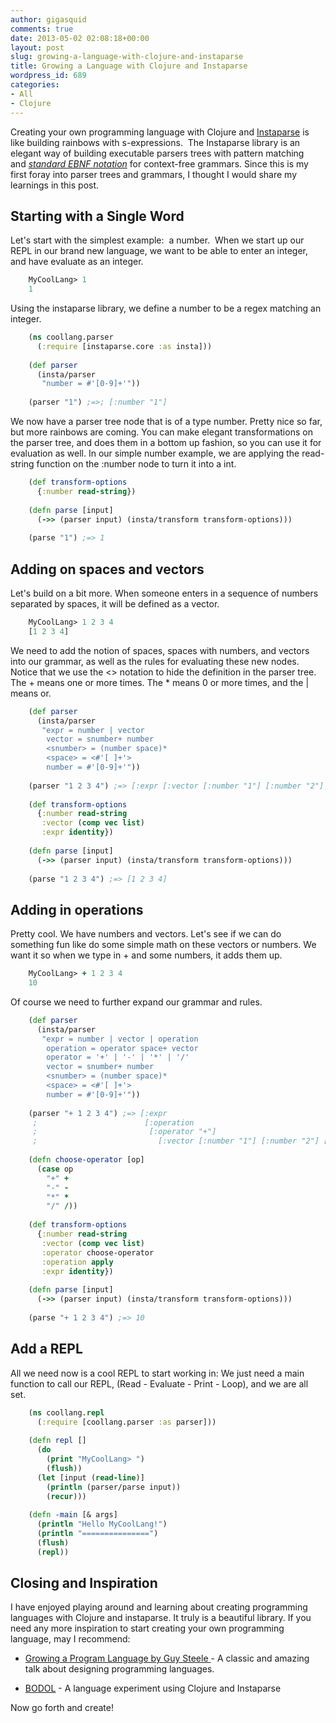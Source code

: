 ```yaml
---
author: gigasquid
comments: true
date: 2013-05-02 02:08:18+00:00
layout: post
slug: growing-a-language-with-clojure-and-instaparse
title: Growing a Language with Clojure and Instaparse
wordpress_id: 689
categories:
- All
- Clojure
---
```


Creating your own programming language with Clojure and [Instaparse](https://github.com/Engelberg/instaparse) is like building rainbows with s-expressions.  The Instaparse library is an elegant way of building executable parsers trees with pattern matching and [_standard EBNF notation_](http://en.wikipedia.org/wiki/Extended_Backus%E2%80%93Naur_Form) for context-free grammars. Since this is my first foray into parser trees and grammars, I thought I would share my learnings in this post.


## Starting with a Single Word


Let's start with the simplest example:  a number.  When we start up our REPL in our brand new language, we want to be able to enter an integer, and have evaluate as an integer.

```clojure    
    MyCoolLang> 1
    1
````

Using the instaparse library, we define a number to be a regex matching an integer.

```clojure    
    (ns coollang.parser
      (:require [instaparse.core :as insta]))
    
    (def parser
      (insta/parser
       "number = #'[0-9]+'"))
    
    (parser "1") ;=>; [:number "1"]
````

We now have a parser tree node that is of a type number. Pretty nice so far, but more rainbows are coming. You can make elegant transformations on the parser tree, and does them in a bottom up fashion, so you can use it for evaluation as well. In our simple number example, we are applying the read-string function on the :number node to turn it into a int.

```clojure    
    (def transform-options
      {:number read-string})
    
    (defn parse [input]
      (->> (parser input) (insta/transform transform-options)))
    
    (parse "1") ;=> 1
````



## Adding on spaces and vectors


Let's build on a bit more. When someone enters in a sequence of numbers separated by spaces, it will be defined as a vector.

```clojure    
    MyCoolLang> 1 2 3 4
    [1 2 3 4]
````

We need to add the notion of spaces, spaces with numbers, and vectors into our grammar, as well as the rules
for evaluating these new nodes.  Notice that we use the <> notation to hide the definition in the parser tree.  The + means one or more times.  The * means 0 or more times, and the | means or.

```clojure 
    (def parser
      (insta/parser
       "expr = number | vector
        vector = snumber+ number
        <snumber> = (number space)*
        <space> = <#'[ ]+'>
        number = #'[0-9]+'"))
    
    (parser "1 2 3 4") ;=> [:expr [:vector [:number "1"] [:number "2"] [:number "3"] [:number "4"]]]
    
    (def transform-options
      {:number read-string
       :vector (comp vec list)
       :expr identity})
    
    (defn parse [input]
      (->> (parser input) (insta/transform transform-options)))
    
    (parse "1 2 3 4") ;=> [1 2 3 4]
````



## Adding in operations


Pretty cool. We have numbers and vectors. Let's see if we can do something fun like do some simple math on these vectors or numbers. We want it so when we type in + and some numbers, it adds them up.

```clojure    
    MyCoolLang> + 1 2 3 4
    10
````

Of course we need to further expand our grammar and rules. 

```clojure    
    (def parser
      (insta/parser
       "expr = number | vector | operation
        operation = operator space+ vector
        operator = '+' | '-' | '*' | '/'
        vector = snumber+ number
        <snumber> = (number space)*
        <space> = <#'[ ]+'>
        number = #'[0-9]+'"))
    
    (parser "+ 1 2 3 4") ;=> [:expr
     ;                        [:operation
     ;                         [:operator "+"]
     ;                           [:vector [:number "1"] [:number "2"] [:number "3"] [:number "4"]]]
    
    (defn choose-operator [op]
      (case op
        "+" +
        "-" -
        "*" *
        "/" /))
    
    (def transform-options
      {:number read-string
       :vector (comp vec list)
       :operator choose-operator
       :operation apply
       :expr identity})
    
    (defn parse [input]
      (->> (parser input) (insta/transform transform-options)))
    
    (parse "+ 1 2 3 4") ;=> 10
````



## Add a REPL


All we need now is a cool REPL to start working in:
We just need a main function to call our REPL, (Read - Evaluate - Print - Loop), and we are all set.

```clojure    
    (ns coollang.repl
      (:require [coollang.parser :as parser]))
    
    (defn repl []
      (do
        (print "MyCoolLang> ")
        (flush))
      (let [input (read-line)]
        (println (parser/parse input))
        (recur)))
    
    (defn -main [& args]
      (println "Hello MyCoolLang!")
      (println "===============")
      (flush)
      (repl))
````



## Closing and Inspiration


I have enjoyed playing around and learning about creating programming languages with Clojure and instaparse.
It truly is a beautiful library. If you need any more inspiration to start creating your own programming language, may I recommend:



	
  * [Growing a Program Language by Guy Steele ](http://www.youtube.com/watch?v=_ahvzDzKdB0)- A classic and amazing talk about designing programming languages.

	
  * [BODOL](https://github.com/bodil/BODOL) - A language experiment using Clojure and Instaparse


Now go forth and create!
